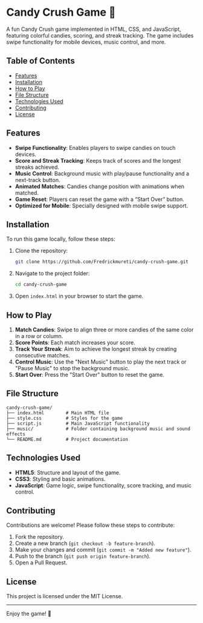 # Candy Crush Game 🍬

A fun Candy Crush game implemented in HTML, CSS, and JavaScript, featuring colorful candies, scoring, and streak tracking. The game includes swipe functionality for mobile devices, music control, and more.

## Table of Contents
- [Features](#features)
- [Installation](#installation)
- [How to Play](#how-to-play)
- [File Structure](#file-structure)
- [Technologies Used](#technologies-used)
- [Contributing](#contributing)
- [License](#license)

## Features
- **Swipe Functionality**: Enables players to swipe candies on touch devices.
- **Score and Streak Tracking**: Keeps track of scores and the longest streaks achieved.
- **Music Control**: Background music with play/pause functionality and a next-track button.
- **Animated Matches**: Candies change position with animations when matched.
- **Game Reset**: Players can reset the game with a “Start Over” button.
- **Optimized for Mobile**: Specially designed with mobile swipe support.

## Installation
To run this game locally, follow these steps:

1. Clone the repository:
    ```bash
    git clone https://github.com/Fredrickmureti/candy-crush-game.git
    ```
2. Navigate to the project folder:
    ```bash
    cd candy-crush-game
    ```
3. Open `index.html` in your browser to start the game.

## How to Play
1. **Match Candies**: Swipe to align three or more candies of the same color in a row or column.
2. **Score Points**: Each match increases your score.
3. **Track Your Streak**: Aim to achieve the longest streak by creating consecutive matches.
4. **Control Music**: Use the "Next Music" button to play the next track or "Pause Music" to stop the background music.
5. **Start Over**: Press the "Start Over" button to reset the game.

## File Structure
```plaintext
candy-crush-game/
├── index.html        # Main HTML file
├── style.css         # Styles for the game
├── script.js         # Main JavaScript functionality
├── music/            # Folder containing background music and sound effects
└── README.md         # Project documentation
```

## Technologies Used
- **HTML5**: Structure and layout of the game.
- **CSS3**: Styling and basic animations.
- **JavaScript**: Game logic, swipe functionality, score tracking, and music control.

## Contributing
Contributions are welcome! Please follow these steps to contribute:
1. Fork the repository.
2. Create a new branch (`git checkout -b feature-branch`).
3. Make your changes and commit (`git commit -m "Added new feature"`).
4. Push to the branch (`git push origin feature-branch`).
5. Open a Pull Request.

## License
This project is licensed under the MIT License.

---

Enjoy the game! 🎉
